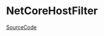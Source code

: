 # NetCoreHostFilter

[SourceCode](https://github.com/aspnet/AspNetCore/blob/master/src/Middleware/HostFiltering/src/HostFilteringMiddleware.cs)

